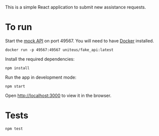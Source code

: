 This is a simple React application to submit new assistance requests.

# To run

Start the [mock API](https://hub.docker.com/r/uniteus/fake_api/) on port 49567. You will need to have [Docker](https://www.docker.com/) installed.
```
docker run -p 49567:49567 uniteus/fake_api:latest
```

Install the required dependencies:
```
npm install
```

Run the app in development mode:
```
npm start
```

Open [http://localhost:3000](http://localhost:3000) to view it in the browser.

# Tests

```
npm test
```

